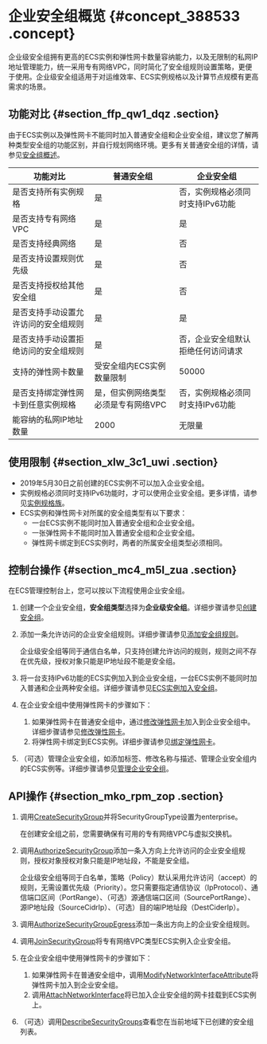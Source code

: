 # 企业安全组概览 {#concept_388533 .concept}

企业级安全组拥有更高的ECS实例和弹性网卡数量容纳能力，以及无限制的私网IP地址管理能力，统一采用专有网络VPC，同时简化了安全组规则设置策略，更便于使用。企业级安全组适用于对运维效率、ECS实例规格以及计算节点规模有更高需求的场景。

## 功能对比 {#section_ffp_qw1_dqz .section}

由于ECS实例以及弹性网卡不能同时加入普通安全组和企业安全组，建议您了解两种类型安全组的功能区别，并自行规划网络环境。更多有关普通安全组的详情，请参见[安全组概述](cn.zh-CN/安全/安全组/安全组概览.md#)。

|功能对比|普通安全组|企业安全组|
|----|-----|-----|
|是否支持所有实例规格|是|否，实例规格必须同时支持IPv6功能|
|是否支持专有网络VPC|是|是|
|是否支持经典网络|是|否|
|是否支持设置规则优先级|是|否|
|是否支持授权给其他安全组|是|否|
|是否支持手动设置允许访问的安全组规则|是|是|
|是否支持手动设置拒绝访问的安全组规则|是|否，企业安全组默认拒绝任何访问请求|
|支持的弹性网卡数量|受安全组内ECS实例数量限制|50000|
|是否支持绑定弹性网卡到任意实例规格|是，但实例网络类型必须是专有网络VPC|否，实例规格必须同时支持IPv6功能|
|能容纳的私网IP地址数量|2000|无限量|

## 使用限制 {#section_xlw_3c1_uwi .section}

-   2019年5月30日之前创建的ECS实例不可以加入企业安全组。
-   实例规格必须同时支持IPv6功能时，才可以使用企业安全组。更多详情，请参见[实例规格族](../../../../cn.zh-CN/实例/实例规格族.md#)。
-   ECS实例和弹性网卡对所属的安全组类型有以下要求：
    -   一台ECS实例不能同时加入普通安全组和企业安全组。
    -   一张弹性网卡不能同时加入普通安全组和企业安全组。
    -   弹性网卡绑定到ECS实例时，两者的所属安全组类型必须相同。

## 控制台操作 {#section_mc4_m5l_zua .section}

在ECS管理控制台上，您可以按以下流程使用企业安全组。

1.  创建一个企业安全组，**安全组类型**选择为**企业级安全组**。详细步骤请参见[创建安全组](cn.zh-CN/安全/安全组/创建安全组.md#)。
2.  添加一条允许访问的企业安全组规则。详细步骤请参见[添加安全组规则](cn.zh-CN/安全/安全组/添加安全组规则.md#)。

    企业级安全组等同于通信白名单，只支持创建允许访问的规则，规则之间不存在优先级，授权对象只能是IP地址段不能是安全组。

3.  将一台支持IPv6功能的ECS实例加入到企业安全组，一台ECS实例不能同时加入普通和企业两种安全组。详细步骤请参见[ECS实例加入安全组](cn.zh-CN/安全/安全组/ECS实例加入安全组.md#)。
4.  在企业安全组中使用弹性网卡的步骤如下：
    1.  如果弹性网卡在普通安全组中，通过[修改弹性网卡](../../../../cn.zh-CN/网络/弹性网卡/修改弹性网卡.md#)加入到企业安全组中。详细步骤请参见[修改弹性网卡](../../../../cn.zh-CN/网络/弹性网卡/修改弹性网卡.md#)。
    2.  将弹性网卡绑定到ECS实例。详细步骤请参见[绑定弹性网卡](../../../../cn.zh-CN/网络/弹性网卡/绑定弹性网卡.md#)。
5.  （可选）管理企业安全组，如添加标签、修改名称与描述、管理企业安全组内的ECS实例等。详细步骤请参见[管理企业安全组](cn.zh-CN/安全/安全组/删除安全组.md#)。

## API操作 {#section_mko_rpm_zop .section}

1.  调用[CreateSecurityGroup](../../../../cn.zh-CN/API参考/安全组/CreateSecurityGroup.md#)并将SecurityGroupType设置为enterprise。

    在创建安全组之前，您需要确保有可用的专有网络VPC与虚拟交换机。

2.  调用[AuthorizeSecurityGroup](../../../../cn.zh-CN/API参考/安全组/AuthorizeSecurityGroup.md#)添加一条入方向上允许访问的企业安全组规则，授权对象授权对象只能是IP地址段，不能是安全组。

    企业级安全组等同于白名单，策略（Policy）默认采用允许访问（accept）的规则，无需设置优先级（Priority）。您只需要指定通信协议（IpProtocol）、通信端口区间（PortRange）、（可选）源通信端口区间（SourcePortRange）、源IP地址段（SourceCidrIp）、（可选）目的端IP地址段（DestCiderIp）。

3.  调用[AuthorizeSecurityGroupEgress](../../../../cn.zh-CN/API参考/安全组/AuthorizeSecurityGroupEgress.md#)添加一条出方向上的企业安全组规则。
4.  调用[JoinSecurityGroup](../../../../cn.zh-CN/API参考/安全组/JoinSecurityGroup.md#)将专有网络VPC类型ECS实例入企业安全组。
5.  在企业安全组中使用弹性网卡的步骤如下：
    1.  如果弹性网卡在普通安全组中，调用[ModifyNetworkInterfaceAttribute](../../../../cn.zh-CN/API参考/弹性网卡/ModifyNetworkInterfaceAttribute.md#)将弹性网卡加入到企业安全组。
    2.  调用[AttachNetworkInterface](../../../../cn.zh-CN/API参考/弹性网卡/AttachNetworkInterface.md#)将已加入企业安全组的网卡挂载到ECS实例上。
6.  （可选）调用[DescribeSecurityGroups](../../../../cn.zh-CN/API参考/安全组/DescribeSecurityGroups.md#)查看您在当前地域下已创建的安全组列表。

